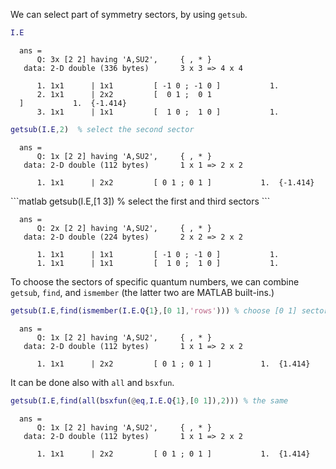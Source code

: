 We can select part of symmetry sectors, by using <span style="font-family: monospace; font-size:.85em">getsub</span>.
```matlab
I.E
```

<div style="margin:1em"><span style="font-family: monospace; font-size:.85em">ans = <br>
&nbsp;&nbsp;&nbsp;&nbsp;Q: 3x [2 2] having 'A,SU2',&nbsp;&nbsp;&nbsp;&nbsp;&nbsp;{ , * }&nbsp;&nbsp;&nbsp;<br>
&nbsp;data: 2-D double (336 bytes)&nbsp;&nbsp;&nbsp;&nbsp;&nbsp;&nbsp;&nbsp;3 x 3 => 4 x 4<br>
<br>
&nbsp;&nbsp;&nbsp;&nbsp;1. 1x1&nbsp;&nbsp;&nbsp;&nbsp;&nbsp;&nbsp;|&nbsp;1x1 &nbsp;&nbsp;&nbsp;&nbsp;&nbsp;&nbsp;&nbsp;&nbsp;[ -1 0 ; -1 0 ]&nbsp;&nbsp;&nbsp;&nbsp;&nbsp;&nbsp;&nbsp;&nbsp;&nbsp;&nbsp;&nbsp;1.<br>
&nbsp;&nbsp;&nbsp;&nbsp;2. 1x1&nbsp;&nbsp;&nbsp;&nbsp;&nbsp;&nbsp;|&nbsp;2x2 &nbsp;&nbsp;&nbsp;&nbsp;&nbsp;&nbsp;&nbsp;&nbsp;[ &nbsp;0 1 ; &nbsp;0 1 ]&nbsp;&nbsp;&nbsp;&nbsp;&nbsp;&nbsp;&nbsp;&nbsp;&nbsp;&nbsp;&nbsp;1.&nbsp;&nbsp;{-1.414}<br>
&nbsp;&nbsp;&nbsp;&nbsp;3. 1x1&nbsp;&nbsp;&nbsp;&nbsp;&nbsp;&nbsp;|&nbsp;1x1 &nbsp;&nbsp;&nbsp;&nbsp;&nbsp;&nbsp;&nbsp;&nbsp;[ &nbsp;1 0 ; &nbsp;1 0  ]&nbsp;&nbsp;&nbsp;&nbsp;&nbsp;&nbsp;&nbsp;&nbsp;&nbsp;&nbsp;&nbsp;1.<br></span></div>

```matlab
getsub(I.E,2)  % select the second sector 
```

<div style="margin:1em"><span style="font-family: monospace; font-size:.85em">ans = <br>
&nbsp;&nbsp;&nbsp;&nbsp;Q: 1x [2 2] having 'A,SU2',&nbsp;&nbsp;&nbsp;&nbsp;&nbsp;{ , * }&nbsp;&nbsp;&nbsp;<br>
&nbsp;data: 2-D double (112 bytes)&nbsp;&nbsp;&nbsp;&nbsp;&nbsp;&nbsp;&nbsp;1 x 1 => 2 x 2<br>
<br>
&nbsp;&nbsp;&nbsp;&nbsp;1. 1x1&nbsp;&nbsp;&nbsp;&nbsp;&nbsp;&nbsp;|&nbsp;2x2 &nbsp;&nbsp;&nbsp;&nbsp;&nbsp;&nbsp;&nbsp;&nbsp;[ 0 1 ; 0 1 ]&nbsp;&nbsp;&nbsp;&nbsp;&nbsp;&nbsp;&nbsp;&nbsp;&nbsp;&nbsp;&nbsp;1.&nbsp;&nbsp;{-1.414}</span></div>
```matlab
getsub(I.E,[1 3])  % select the first and third sectors 
```
<div style="margin:1em"><span style="font-family: monospace; font-size:.85em">ans = <br>
&nbsp;&nbsp;&nbsp;&nbsp;Q: 2x [2 2] having 'A,SU2',&nbsp;&nbsp;&nbsp;&nbsp;&nbsp;{ , * }&nbsp;&nbsp;&nbsp;<br>
&nbsp;data: 2-D double (224 bytes)&nbsp;&nbsp;&nbsp;&nbsp;&nbsp;&nbsp;&nbsp;2 x 2 => 2 x 2<br>
<br>
&nbsp;&nbsp;&nbsp;&nbsp;1. 1x1&nbsp;&nbsp;&nbsp;&nbsp;&nbsp;&nbsp;|&nbsp;1x1 &nbsp;&nbsp;&nbsp;&nbsp;&nbsp;&nbsp;&nbsp;&nbsp;[ -1 0 ; -1 0 ]&nbsp;&nbsp;&nbsp;&nbsp;&nbsp;&nbsp;&nbsp;&nbsp;&nbsp;&nbsp;&nbsp;1.<br>&nbsp;&nbsp;&nbsp;&nbsp;1. 1x1&nbsp;&nbsp;&nbsp;&nbsp;&nbsp;&nbsp;|&nbsp;1x1 &nbsp;&nbsp;&nbsp;&nbsp;&nbsp;&nbsp;&nbsp;&nbsp;[ &nbsp;1 0 ; &nbsp;1 0 ]&nbsp;&nbsp;&nbsp;&nbsp;&nbsp;&nbsp;&nbsp;&nbsp;&nbsp;&nbsp;&nbsp;1.</span></div>


To choose the sectors of specific quantum numbers, we can combine <span style="font-family: monospace; font-size:.85em">getsub</span>, <span style="font-family: monospace; font-size:.85em">find</span>, and <span style="font-family: monospace; font-size:.85em">ismember</span> (the latter two are MATLAB built-ins.)
```matlab
getsub(I.E,find(ismember(I.E.Q{1},[0 1],'rows'))) % choose [0 1] sector 
```
<div style="margin:1em"><span style="font-family: monospace; font-size:.85em">ans = <br>
&nbsp;&nbsp;&nbsp;&nbsp;Q: 1x [2 2] having 'A,SU2',&nbsp;&nbsp;&nbsp;&nbsp;&nbsp;{ , * }&nbsp;&nbsp;&nbsp;<br>
&nbsp;data: 2-D double (112 bytes)&nbsp;&nbsp;&nbsp;&nbsp;&nbsp;&nbsp;&nbsp;1 x 1 => 2 x 2<br>
<br>
&nbsp;&nbsp;&nbsp;&nbsp;1. 1x1&nbsp;&nbsp;&nbsp;&nbsp;&nbsp;&nbsp;|&nbsp;2x2 &nbsp;&nbsp;&nbsp;&nbsp;&nbsp;&nbsp;&nbsp;&nbsp;[ 0 1 ; 0 1 ]&nbsp;&nbsp;&nbsp;&nbsp;&nbsp;&nbsp;&nbsp;&nbsp;&nbsp;&nbsp;&nbsp;1.&nbsp;&nbsp;{1.414}</span></div>


It can be done also with <span style="font-family: monospace; font-size:.85em">all</span> and <span style="font-family: monospace; font-size:.85em">bsxfun</span>.
```matlab
getsub(I.E,find(all(bsxfun(@eq,I.E.Q{1},[0 1]),2))) % the same 
```
<div style="margin:1em"><span style="font-family: monospace; font-size:.85em">ans = <br>
&nbsp;&nbsp;&nbsp;&nbsp;Q: 1x [2 2] having 'A,SU2',&nbsp;&nbsp;&nbsp;&nbsp;&nbsp;{ , * }&nbsp;&nbsp;&nbsp;<br>
&nbsp;data: 2-D double (112 bytes)&nbsp;&nbsp;&nbsp;&nbsp;&nbsp;&nbsp;&nbsp;1 x 1 => 2 x 2<br>
<br>
&nbsp;&nbsp;&nbsp;&nbsp;1. 1x1&nbsp;&nbsp;&nbsp;&nbsp;&nbsp;&nbsp;|&nbsp;2x2 &nbsp;&nbsp;&nbsp;&nbsp;&nbsp;&nbsp;&nbsp;&nbsp;[ 0 1 ; 0 1 ]&nbsp;&nbsp;&nbsp;&nbsp;&nbsp;&nbsp;&nbsp;&nbsp;&nbsp;&nbsp;&nbsp;1.&nbsp;&nbsp;{1.414}</span></div>
